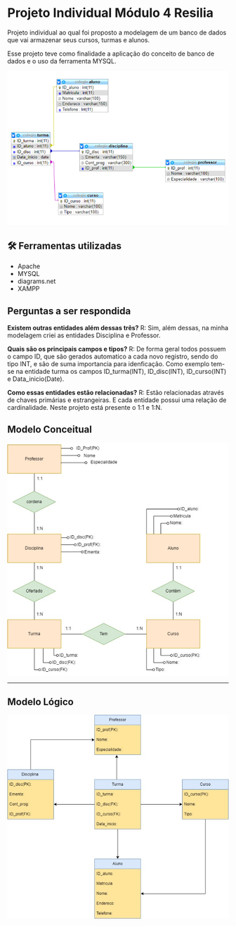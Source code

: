 # Projeto Individual Módulo 4 Resilia

Projeto individual ao qual foi proposto a modelagem de um banco de dados que vai armazenar seus cursos, turmas e alunos.


Esse projeto teve como finalidade a aplicação do conceito de banco de dados e o uso da ferramenta MYSQL.

![imagem modelo feito SQL](./img/Sql.jpeg)

## :hammer_and_wrench: Ferramentas utilizadas
* Apache
* MYSQL
* diagrams.net
* XAMPP

## Perguntas a ser respondida
**Existem outras entidades além dessas três?**
R: Sim, além dessas, na minha modelagem criei as entidades Disciplina e Professor.

**Quais são os principais campos e tipos?**
R: De forma geral todos possuem o campo ID, que são gerados automatico a cada novo registro, sendo do tipo INT, e são de suma importancia para idenficação. Como exemplo tem-se na entidade turma os campos ID_turma(INT), ID_disc(INT), ID_curso(INT) e Data_inicio(Date).

**Como essas entidades estão relacionadas?**
R: Estão relacionadas através de chaves primárias e estrangeiras. E cada entidade possui uma relação de cardinalidade. Neste projeto está presente o 1:1 e 1:N. 

## Modelo Conceitual
![imagem diagrama conceitual](./img/Diagrama_conceitual_md4.jpg)

---

## Modelo Lógico
![imagem diagrama lógico](./img/PI_modelo_logico_md4.jpg)

